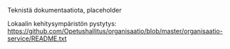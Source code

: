 Teknistä dokumentaatiota, placeholder

Lokaalin kehitysympäristön pystytys: https://github.com/Opetushallitus/organisaatio/blob/master/organisaatio-service/README.txt
